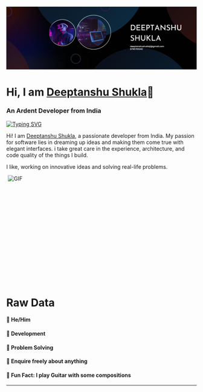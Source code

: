 ![](https://github.com/x-deeptanshu/x-deeptanshu/blob/ec05be1741d1edd39fb8924717da79ed55510804/09.12.2022_10.35.23_REC.png)
# Hi, I am [Deeptanshu Shukla](https://www.google.com/search?q=deeptanshu+shukla+abesit&oq=deeptanshu+shukla+abesit&gs_lcrp=EgZjaHJvbWUyBggAEEUYOTIHCAEQIRigATIHCAIQIRigAdIBDjExMTA5ODA4MWowajE1qAIAsAIA&sourceid=chrome&ie=UTF-8)👾
### An Ardent Developer from India 
[![Typing SVG](https://readme-typing-svg.herokuapp.com?size=25&color=1A9AF7&lines=XR+And+Metaverse+Luminary;Android+Developer;Game+Dev+Visionary;Sculpting+AI+pathways;Unraveling+knots+of+complexity;,one+solution+at+a+time)](https://git.io/typing-svg)

Hi! I am [Deeptanshu Shukla](https://www.linkedin.com/in/deeptanshu-shukla-22760b234/), a passionate developer from India. My passion for software lies in dreaming up ideas and making them come true with elegant interfaces. i take great care in the experience, architecture, and code quality of the things I build.

I like, working on innovative ideas and solving real-life problems.



<img align="right" alt="GIF" src="https://github.com/abhisheknaiidu/abhisheknaiidu/blob/master/code.gif?raw=true" width="500" height="320" />

# Raw Data
#### 🔵 He/Him
#### 🔵 Development
#### 🔵 Problem Solving
#### 🔵 Enquire freely about anything
#### 🔵 Fun Fact: I play Guitar with some compositions





-----------------------------------------------------------------------------------------------------------------------------------------------------------

<!--
**x-deeptanshu/x-deeptanshu** is a ✨ _special_ ✨ repository because its `README.md` (this file) appears on your GitHub profile.


